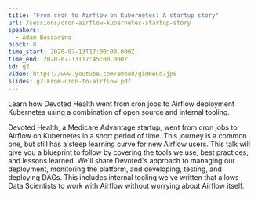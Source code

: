 ```yaml
---
title: "From cron to Airflow on Kubernetes: A startup story"
url: /sessions/cron-airflow-kubernetes-startup-story
speakers:
  - Adam Boscarino
block: 8
time_start: 2020-07-13T17:00:00.000Z
time_end: 2020-07-13T17:45:00.000Z
id: g2
video: https://www.youtube.com/embed/giQReCd7jp8
slides: g2-From-cron-to-airflow.pdf
---
```


Learn how Devoted Health went from cron jobs to Airflow deployment Kubernetes using a combination of open source and internal tooling.
<!--more-->

Devoted Health, a Medicare Advantage startup, went from cron jobs to Airflow on Kubernetes in a short period of time. This journey is a common one, but still has a steep learning curve for new Airflow users. This talk will give you a blueprint to follow by covering the tools we use, best practices, and lessons learned. We'll share Devoted's approach to managing our deployment, monitoring the platform, and developing, testing, and deploying DAGs. This includes internal tooling we've written that allows Data Scientists to work with Airflow without worrying about Airflow itself.